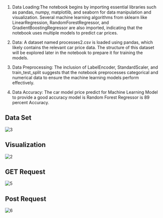  1. Data Loading:The notebook begins by importing essential libraries such as pandas, numpy, matplotlib, and seaborn for data manipulation and visualization. Several machine learning algorithms from sklearn like LinearRegression, RandomForestRegressor, and GradientBoostingRegressor are also imported, indicating that the notebook uses multiple models to predict car prices.

2. Data: A dataset named processes2.csv is loaded using pandas, which likely contains the relevant car price data. The structure of this dataset will be explored later in the notebook to prepare it for training the models.

3. Data Preprocessing: The inclusion of LabelEncoder, StandardScaler, and train_test_split suggests that the notebook preprocesses categorical and numerical data to ensure the machine learning models perform effectively.

4. Data Accuracy: The car model price predict for Machine Learning Model to provide a good accuracy model is Random Forest Regressor is 89 percent Accuracy.


## Data Set
![3](https://github.com/user-attachments/assets/94716165-529a-4b76-9b16-0b86fb972757)

## Visualization

![2](https://github.com/user-attachments/assets/e544fdf0-fa73-4189-b0e2-96a61e5509f5)


## GET Request

![5](https://github.com/user-attachments/assets/01e7361a-e123-4764-83cd-fbd07def2908)

## Post Request

![6](https://github.com/user-attachments/assets/7f469351-b3c2-4635-90eb-84edd514249d)
